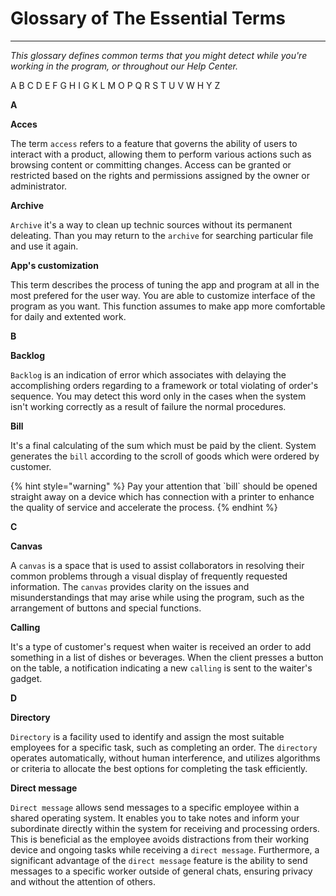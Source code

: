 # Glossary of The Essential Terms

***

_This glossary defines common terms that you might detect while you're working in the program, or throughout our Help Center._

A B C D E F G H I G K L M O P Q R S T U V W H Y Z

**A**

**Acces**

The term `access` refers to a feature that governs the ability of users to interact with a product, allowing them to perform various actions such as browsing content or committing changes. Access can be granted or restricted based on the rights and permissions assigned by the owner or administrator.

**Archive**&#x20;

`Archive` it's a way to clean up technic sources without its permanent deleating. Than you may return to the `archive` for searching particular file and use it again.

**App's customization**&#x20;

This term describes the process of tuning the app and program at all in the most prefered for the user way. You are able to customize interface of the program as you want. This function assumes to make app more comfortable for daily and extented work.

**B**

**Backlog**

`Backlog` is an indication of error which associates with delaying the accomplishing orders regarding to a framework or total violating of order's sequence. You may detect this word only in the cases when the system isn't working correctly as a result of failure the normal procedures.

**Bill**&#x20;

It's a final calculating of the sum which must be paid by the client. System generates the `bill` according to the scroll of goods which were ordered by customer.

{% hint style="warning" %}
Pay your attention that \`bill\` should be opened straight away on a device which has connection with a printer to enhance the quality of service and accelerate the process.
{% endhint %}

**C**

**Canvas**

A `canvas` is a space that is used to assist collaborators in resolving their common problems through a visual display of frequently requested information. The `canvas` provides clarity on the issues and misunderstandings that may arise while using the program, such as the arrangement of buttons and special functions.

**Calling**&#x20;

It's a type of customer's request when waiter is received an order to add something in a list of dishes or beverages. When the client presses a button on the table, a notification indicating a new `calling` is sent to the waiter's gadget.

**D**

**Directory**&#x20;

`Directory` is a facility used to identify and assign the most suitable employees for a specific task, such as completing an order. The `directory` operates automatically, without human interference, and utilizes algorithms or criteria to allocate the best options for completing the task efficiently.

**Direct message**

`Direct message` allows send messages to a specific employee within a shared operating system. It enables you to take notes and inform your subordinate directly within the system for receiving and processing orders. This is beneficial as the employee avoids distractions from their working device and ongoing tasks while receiving a `direct message`. Furthermore, a significant advantage of the `direct message` feature is the ability to send messages to a specific worker outside of general chats, ensuring privacy and without the attention of others.

